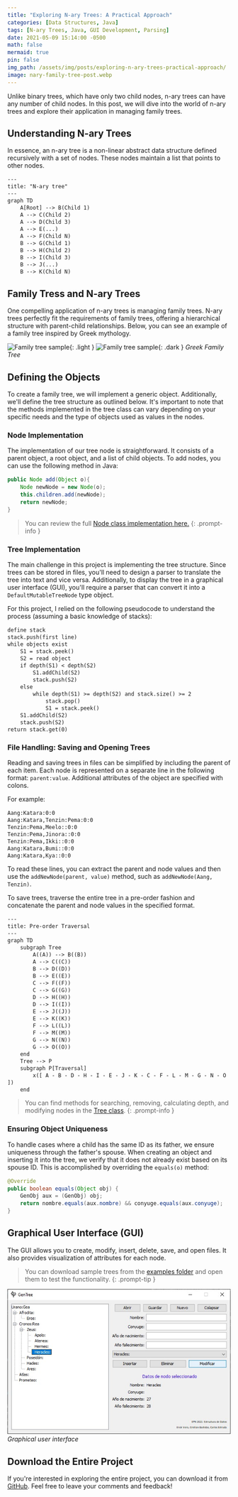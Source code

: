 ```yaml
---
title: "Exploring N-ary Trees: A Practical Approach"
categories: [Data Structures, Java]
tags: [N-ary Trees, Java, GUI Development, Parsing]
date: 2021-05-09 15:14:00 -0500
math: false
mermaid: true
pin: false
img_path: /assets/img/posts/exploring-n-ary-trees-practical-approach/
image: nary-family-tree-post.webp
---
```

Unlike binary trees, which have only two child nodes, n-ary trees can have any number of child nodes. In this post, we will dive into the world of n-ary trees and explore their application in managing family trees.

## Understanding N-ary Trees

In essence, an n-ary tree is a non-linear abstract data structure defined recursively with a set of nodes. These nodes maintain a list that points to other nodes.

```mermaid
---
title: "N-ary tree"
---
graph TD
    A[Root] --> B(Child 1)
    A --> C(Child 2)
    A --> D(Child 3)
    A --> E(...)
    A --> F(Child N)
    B --> G(Child 1)
    B --> H(Child 2)
    B --> I(Child 3)
    B --> J(...)
    B --> K(Child N)
```

## Family Tress and N-ary Trees

One compelling application of n-ary trees is managing family trees. N-ary trees perfectly fit the requirements of family trees, offering a hierarchical structure with parent-child relationships. Below, you can see an example of a family tree inspired by Greek mythology.

![Family tree sample](greek-family-tree-light.webp){: .light }
![Family tree sample](greek-family-tree-dark.webp){: .dark }
_Greek Family Tree_

## Defining the Objects

To create a family tree, we will implement a generic object. Additionally, we'll define the tree structure as outlined below. It's important to note that the methods implemented in the tree class can vary depending on your specific needs and the type of objects used as values in the nodes.

### Node Implementation

The implementation of our tree node is straightforward. It consists of a parent object, a root object, and a list of child objects. To add nodes, you can use the following method in Java:

```java
public Node add(Object o){
    Node newNode = new Node(o);
    this.children.add(newNode);
    return newNode;
}
```

>You can review the full [Node class implementation here.](https://github.com/crixodia/nary-family-tree/blob/master/ArbolGen/src/CapaNegocio/Node.java)
{: .prompt-info }

### Tree Implementation

The main challenge in this project is implementing the tree structure. Since trees can be stored in files, you'll need to design a parser to translate the tree into text and vice versa. Additionally, to display the tree in a graphical user interface (GUI), you'll require a parser that can convert it into a `DefaultMutableTreeNode` type object.

For this project, I relied on the following pseudocode to understand the process (assuming a basic knowledge of stacks):

```text
define stack
stack.push(first line)
while objects exist
    S1 = stack.peek()
    S2 = read object
    if depth(S1) < depth(S2)
        S1.addChild(S2)
        stack.push(S2)
    else
        while depth(S1) >= depth(S2) and stack.size() >= 2
            stack.pop()
            S1 = stack.peek()
    S1.addChild(S2)
    stack.push(S2)
return stack.get(0)
```

### File Handling: Saving and Opening Trees

Reading and saving trees in files can be simplified by including the parent of each item. Each node is represented on a separate line in the following format: `parent:value`. Additional attributes of the object are specified with colons.

For example:

```text
Aang:Katara:0:0
Aang:Katara,Tenzin:Pema:0:0
Tenzin:Pema,Meelo::0:0
Tenzin:Pema,Jinora::0:0
Tenzin:Pema,Ikki::0:0
Aang:Katara,Bumi::0:0
Aang:Katara,Kya::0:0
```

To read these lines, you can extract the parent and node values and then use the `addNewNode(parent, value)` method, such as `addNewNode(Aang, Tenzin)`.

To save trees, traverse the entire tree in a pre-order fashion and concatenate the parent and node values in the specified format.

```mermaid
---
title: Pre-order Traversal
---
graph TD
    subgraph Tree
        A((A)) --> B((B))
        A --> C((C))
        B --> D((D))
        B --> E((E))
        C --> F((F))
        C --> G((G))
        D --> H((H))
        D --> I((I))
        E --> J((J))
        E --> K((K))
        F --> L((L))
        F --> M((M))
        G --> N((N))
        G --> O((O))
    end
    Tree --> P
    subgraph P[Traversal]
        x([ A - B - D - H - I - E - J - K - C - F - L - M - G - N - O ])
    end
```

>You can find methods for searching, removing, calculating depth, and modifying nodes in the [Tree class](https://github.com/crixodia/nary-family-tree/blob/master/ArbolGen/src/CapaNegocio/Tree.java).
{: .prompt-info }

### Ensuring Object Uniqueness

To handle cases where a child has the same ID as its father, we ensure uniqueness through the father's spouse. When creating an object and inserting it into the tree, we verify that it does not already exist based on its spouse ID. This is accomplished by overriding the `equals(o)` method:

```java
@Override
public boolean equals(Object obj) {
    GenObj aux = (GenObj) obj;
    return nombre.equals(aux.nombre) && conyuge.equals(aux.conyuge);
}
```

## Graphical User Interface (GUI)

The GUI allows you to create, modify, insert, delete, save, and open files. It also provides visualization of attributes for each node.

>You can download sample trees from the [examples folder](https://github.com/crixodia/nary-family-tree/tree/master/examples) and open them to test the functionality.
{: .prompt-tip }

![Graphical user interface](https://github.com/crixodia/nary-family-tree/raw/master/assets/gui.jpg)
_Graphical user interface_

## Download the Entire Project

If you're interested in exploring the entire project, you can download it from [GitHub](https://github.com/crixodia/nary-family-tree). Feel free to leave your comments and feedback!
